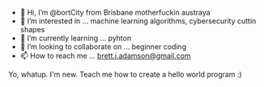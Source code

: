 - 👋 Hi, I’m @bortCity from Brisbane motherfuckin austraya 
- 👀 I’m interested in ... machine learning algorithms, cybersecurity cuttin shapes
- 🌱 I’m currently learning ... pyhton
- 💞️ I’m looking to collaborate on ... beginner coding
- 📫 How to reach me ... brett.j.adamson@gmail.com

Yo, whatup. I'm new. Teach me how to create a hello world program :)
